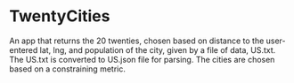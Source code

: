 # TwentyCities
An app that returns the 20 twenties, chosen based on distance to the user-entered lat, lng, and population of the city, given by a file of data, US.txt.
The US.txt is converted to US.json file for parsing.  The cities are chosen based on a constraining metric.
